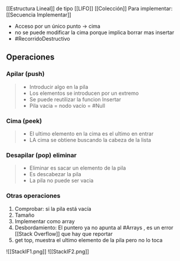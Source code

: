 
[[Estructura Lineal]] de tipo [[LIFO]] [[Colección]] Para implementar: [[Secuencia Implementar]]
- Acceso por un único punto -> cima
- no se puede modificar la cima porque implica borrar mas insertar
- #RecorridoDestructivo 

## Operaciones

### Apilar (push)
>- Introducir algo en la pila
>- Los elementos se introducen por un extremo
>- Se puede reutilizar la funcion Insertar
>-  Pila vacia = nodo vacío = #Null 

### Cima (peek)

>- El ultimo elemento en la cima es el ultimo en entrar
>- LA cima se obtiene buscando la cabeza de la lista

### Desapilar (pop) eliminar
>- Eliminar es sacar un elemento de la pila
>- Es descabezar la pila
>- La pila no puede ser vacia


### Otras operaciones

1. Comprobar: si la pila está vacía
2. Tamaño
3. Implementar como array
4. Desbordamiento:  El puntero ya no apunta al #Arrays , es un error [[Stack Overflow]] que hay que reportar
5. get top, muestra el ultimo elemento de la pila pero no lo toca

![[StackIF1.png]]
![[StackIF2.png]]
